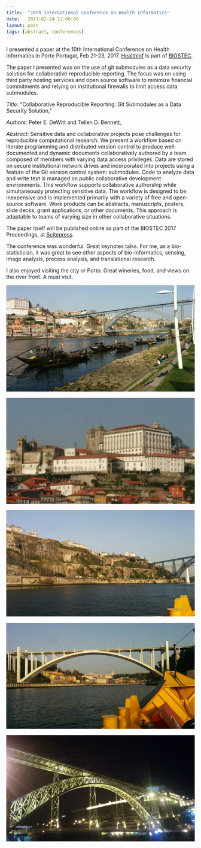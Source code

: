 ```yaml
---
title:  "10th International Conference on Health Informatics"
date:   2017-02-24 12:00:00
layout: post
tags: [abstract, conferences]
---
```


I presented a paper at the 10th International Conference on Health Informatics
in Porto Portugal, Feb 21-23, 2017.
[HealthInf](http://www.healthinf.biostec.org/) is part of
[BIOSTEC](http://biostec.org/).

The paper I presented was on the use of git submodules as a data security
solution for collaborative reproducible reporting. The focus was on using third
party hosting services and open source software to minimize financial
commitments and relying on institutional firewalls to limit access data
submodules.  

*Title:* "Collaborative Reproducible Reporting: Git Submodules as a Data
Security Solution," 

*Authors:* Peter E. DeWitt and Tellen D. Bennett, 

*Abstract:* Sensitive data and collaborative projects pose challenges for
reproducible computational research. We present a workflow based on literate
programming and distributed version control to produce well-documented and
dynamic documents collaboratively authored by a team composed of members with
varying data access privileges.  Data are stored on secure institutional network
drives and incorporated into projects using a feature of the Git version control
system: submodules.  Code to analyze data and write text is managed on public
collaborative development environments.  This workflow supports collaborative
authorship while simultaneously protecting sensitive data. The workflow is
designed to be inexpensive and is implemented primarily with a variety of free
and open-source software.  Work products can be abstracts, manuscripts, posters,
slide decks, grant applications, or other documents.  This approach is adaptable
to teams of varying size in other collaborative situations.

The paper itself will be published online as part of the BIOSTEC 2017
Proceedings, at
[Scitepress](http://www.scitepress.org/DigitalLibrary/HomePage.aspx).

The conference was wonderful.  Great keynotes talks. For me, as a
bio-statistician, it was great to see other aspects of bio-informatics, sensing,
image analysis, process analysis, and translational research.

I also enjoyed visiting the city or Porto.  Great wineries, food, and views on
the river front.  A must visit.

![](/pictures/porto/porto1.jpg)

![](/pictures/porto/porto2.jpg)

![](/pictures/porto/porto3.jpg)

![](/pictures/porto/porto4.jpg)

![Dom Luis I Bridge](/pictures/porto/porto5.jpg)




